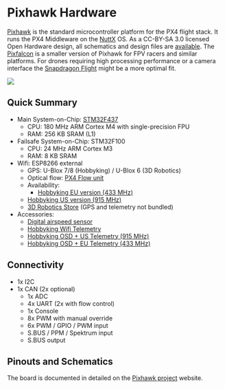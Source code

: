 # Pixhawk Hardware

[Pixhawk](https://pixhawk.org/modules/pixhawk) is the standard microcontroller platform for the PX4 flight stack. It runs the PX4 Middleware on the [NuttX](http://nuttx.org) OS. As a CC-BY-SA 3.0 licensed Open Hardware design, all schematics and design files are [available](https://github.com/PX4/Hardware). The [Pixfalcon](hardware-pixfalcon.md) is a smaller version of Pixhawk for FPV racers and similar platforms. For drones requiring high processing performance or a camera interface the [Snapdragon Flight](hardware-snapdragon.md) might be a more optimal fit.

![](images/hardware/hardware-pixhawk.png)

## Quick Summary

- Main System-on-Chip: [STM32F437](http://www.st.com/web/en/catalog/mmc/FM141/SC1169/SS1577/LN1789)
  - CPU: 180 MHz ARM Cortex M4 with single-precision FPU
  - RAM: 256 KB SRAM (L1)
- Failsafe System-on-Chip: STM32F100
  - CPU: 24 MHz ARM Cortex M3
  - RAM: 8 KB SRAM
- Wifi: ESP8266 external
  - GPS: U-Blox 7/8 (Hobbyking) / U-Blox 6 (3D Robotics)
  - Optical flow: [PX4 Flow unit](http://www.hobbyking.com/hobbyking/store/__66308__HK_Pilot32_Optical_Flow_Kit_With_Sonar.html)
  - Availability:
    - [Hobbyking EU version (433 MHz)](http://www.hobbyking.com/hobbyking/store/__80554__HKPilot32_Autonomous_Vehicle_32Bit_Control_Set_with_Telemetry_and_GPS_433Mhz_.html)
  - [Hobbyking US version (915 MHz)](http://www.hobbyking.com/hobbyking/store/__80555__HKPilot32_Autonomous_Vehicle_32Bit_Control_Set_with_Telemetry_and_GPS_915Mhz_.html)
  - [3D Robotics Store](https://store.3drobotics.com/products/3dr-pixhawk) (GPS and telemetry not bundled)
- Accessories:
  - [Digital airspeed sensor](http://www.hobbyking.com/hobbyking/store/__62752__HKPilot_32_Digital_Air_Speed_Sensor_And_Pitot_Tube_Set.html)
  - [Hobbyking Wifi Telemetry](http://www.hobbyking.com/hobbyking/store/__87841__APM_Pixhawk_Wireless_Wifi_Radio_Module.html)
  - [Hobbyking OSD + US Telemetry (915 MHz)](http://www.hobbyking.com/hobbyking/store/__74651__Micro_HKPilot_Telemetry_Radio_Module_with_On_Screen_Display_OSD_unit_915MHz_.html)
  - [Hobbyking OSD + EU Telemetry (433 MHz)](http://www.hobbyking.com/hobbyking/store/__74650__Micro_HKPilot_Telemetry_Radio_Module_with_On_Screen_Display_OSD_unit_433MHz_.html)

## Connectivity

- 1x I2C
- 1x CAN (2x optional)
  - 1x ADC
  - 4x UART (2x with flow control)
  - 1x Console
  - 8x PWM with manual override
  - 6x PWM / GPIO / PWM input
  - S.BUS / PPM / Spektrum input
  - S.BUS output

## Pinouts and Schematics

The board is documented in detailed on the [Pixhawk project](https://pixhawk.org/modules/pixhawk) website.